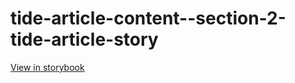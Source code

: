 # tide-article-content--section-2-tide-article-story

[View in storybook](https://raw.githack.com/Independent-Digital-News-and-Media-Ltd/indy-pwamp-sb/PR-2237-sb/index.html?path=/story/tide-article-content--section-2-tide-article-story)